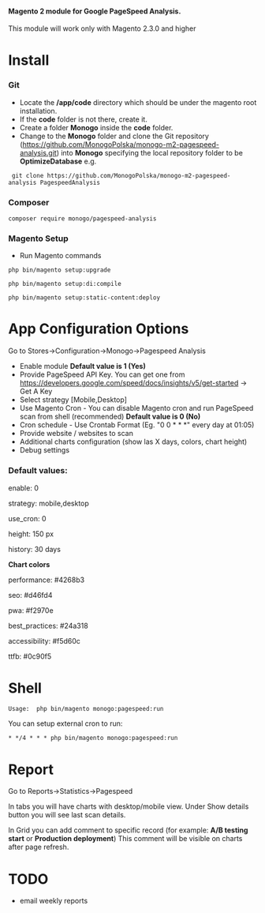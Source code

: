 #### Magento 2 module for Google PageSpeed Analysis.

This module will work only with Magento 2.3.0 and higher

# **Install**

### Git
- Locate the **/app/code** directory which should be under the magento root installation.
- If the **code** folder is not there, create it.
- Create a folder **Monogo** inside the **code** folder. 
- Change to the **Monogo** folder and clone the Git repository (https://github.com/MonogoPolska/monogo-m2-pagespeed-analysis.git) into **Monogo** specifying the local repository folder to be **OptimizeDatabase** 
e.g. 

``` git clone https://github.com/MonogoPolska/monogo-m2-pagespeed-analysis PagespeedAnalysis```

### Composer
```composer require monogo/pagespeed-analysis```

### Magento Setup
- Run Magento commands

```php bin/magento setup:upgrade```

```php bin/magento setup:di:compile```

```php bin/magento setup:static-content:deploy```

# **App Configuration Options**

Go to Stores->Configuration->Monogo->Pagespeed Analysis

- Enable module **Default value is 1 (Yes)**
- Provide PageSpeed API Key. You can get one from https://developers.google.com/speed/docs/insights/v5/get-started -> Get A Key 
- Select strategy [Mobile,Desktop] 
- Use Magento Cron - You can disable Magento cron and run PageSpeed scan from shell (recommended) **Default value is 0 (No)**
- Cron schedule - Use Crontab Format (Eg. "0 0 * * *" every day at 01:05)
- Provide website / websites to scan
- Additional charts configuration (show las X days, colors, chart height)
- Debug settings

### Default values:
enable: 0

strategy: mobile,desktop   
            
use_cron: 0

height: 150 px

history: 30 days

**Chart colors**

performance: #4268b3

seo: #d46fd4

pwa: #f2970e

best_practices: #24a318

accessibility: #f5d60c

ttfb: #0c90f5


# **Shell**

```
Usage:  php bin/magento monogo:pagespeed:run
```

You can setup external cron to run:

```* */4 * * * php bin/magento monogo:pagespeed:run```

# **Report**

Go to Reports->Statistics->Pagespeed

In tabs you will have charts with desktop/mobile view. Under Show details button you will see last scan details.

In Grid you can add comment to specific record (for example: **A/B testing start** or **Production deployment**) 
This comment will be visible on charts after page refresh.

# **TODO**
- email weekly reports